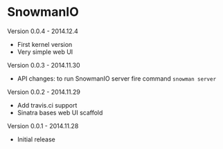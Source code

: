 # SnowmanIO

Version 0.0.4 - 2014.12.4
- First kernel version
- Very simple web UI

Version 0.0.3 - 2014.11.30
- API changes: to run SnowmanIO server fire command `snowman server`

Version 0.0.2 - 2014.11.29
- Add travis.ci support
- Sinatra bases web UI scaffold

Version 0.0.1 - 2014.11.28
- Initial release
